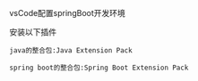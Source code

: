 vsCode配置springBoot开发环境

安装以下插件

```
java的整合包:Java Extension Pack

spring boot的整合包:Spring Boot Extension Pack
```

